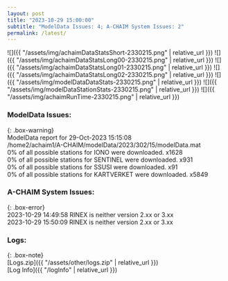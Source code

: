 ```yaml
---
layout: post
title: "2023-10-29 15:00:00"
subtitle: "ModelData Issues: 4; A-CHAIM System Issues: 2"
permalink: /latest/
---
```


![]({{ "/assets/img/achaimDataStatsShort-2330215.png" | relative_url }})
![]({{ "/assets/img/achaimDataStatsLong00-2330215.png" | relative_url }})
![]({{ "/assets/img/achaimDataStatsLong01-2330215.png" | relative_url }})
![]({{ "/assets/img/achaimDataStatsLong02-2330215.png" | relative_url }})
![]({{ "/assets/img/modelDataDataStats-2330215.png" | relative_url }})
![]({{ "/assets/img/modelDataStationStats-2330215.png" | relative_url }})
![]({{ "/assets/img/achaimRunTime-2330215.png" | relative_url }})


### ModelData Issues:  
  
{: .box-warning}  
 ModelData report for 29-Oct-2023 15:15:08   
 /home2/achaim1/A-CHAIM/modelData/2023/302/15/modelData.mat   
 0% of all possible stations for IONO were downloaded. x1628   
 0% of all possible stations for SENTINEL were downloaded. x931   
 0% of all possible stations for SSUSI were downloaded. x91   
 0% of all possible stations for KARTVERKET were downloaded. x5849   
  
### A-CHAIM System Issues:  
  
{: .box-error}  
2023-10-29 14:49:58 RINEX is neither version 2.xx or 3.xx  
2023-10-29 15:50:09 RINEX is neither version 2.xx or 3.xx  

### Logs:  
  
{: .box-note}  
[Logs.zip]({{ "/assets/other/logs.zip" | relative_url }})  
[Log Info]({{ "/logInfo" | relative_url }})  
